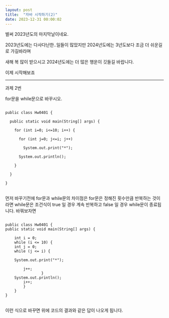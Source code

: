 ```yaml
---
layout: post
title:  "자바 시작하기(2)"
date: 2023-12-31 00:00:02
---
```


벌써 2023년도의 마지막날이네요.

2023년도에는 다사다난한..일들이 많았지만
2024년도에는 3년도보다 조금 더 쉬운길로 가길바라며 

새해 복 많이 받으시고 2024년도에는 더 많은 행운이 깃들길 바랍니다.

이제 시작해보죠

***
과제 2번

for문을 while문으로 바꾸시오.

<pre>
<code>
public class Hw0401 {

  public static void main(String[] args) {

    for (int i=0; i<=10; i++) {

      for (int j=0; j<=i; j++)

        System.out.print("*");

      System.out.println();

    }

  }

}
</code>
</pre>

먼저 바꾸기전에 for문과 while문의 차이점은 for문은 정해진 횟수만큼 반복하는 것이라면 while문은 조건식이 true 일 경우 계속 반복하고 false 일 경우 while문이 종료됩니다.
바꿔보자면
<pre>
<code>
public class Hw0401 {
public static void main(String[] args) {

    int i = 0;
    while (i <= 10) {
    int j = 0;
    while (j <= i) {

    System.out.print("*");

        j++;
                }
    System.out.println();
        i++;
        }
    }
}
</code>
</pre>
이런 식으로 바꾸면 위에 코드의 결과와 같은 답이 나오게 됩니다.

